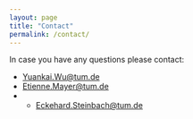 ```yaml
---
layout: page
title: "Contact"
permalink: /contact/
---
```


In case you have any questions please contact:

* <a href="yuankai.wu@tum.de">Yuankai.Wu@tum.de</a>
* <a href="etienne.mayer@tum.de">Etienne.Mayer@tum.de</a>
* * <a href="eckehard.steinbach@tum.de">Eckehard.Steinbach@tum.de</a>

<!-- 
* <a href="mailto:svcp2022@tu-ilmenau.de">The local organizing committee</a>   
* <a href="mailto:alexander.raake@tu-ilmenau.de">Prof. Dr.-Ing. Alexander Raake</a>    -->
